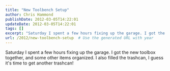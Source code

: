 ```yaml
---
title: "New Toolbench Setup"
author: Chris Hammond
publishDate: 2012-03-05T14:22:01
updateDate: 2012-03-05T14:22:01
tags: []
excerpt: "Saturday I spent a few hours fixing up the garage. I got the new toolbox together, and some other items organized."
url: /2012/new-toolbench-setup  # Use the generated URL with year
---
```

<P>Saturday I spent a few hours fixing up the garage. I got the new toolbox together, and some other items organized. I also filled the trashcan, I guess it's time to get another trashcan! </P> <P>&nbsp;</P> <object width="425" height="350"><param name="movie" value="https://www.youtube.com/v/Qdq2hwSSFyU"></param><embed src="https://www.youtube.com/v/Qdq2hwSSFyU" type="application/x-shockwave-flash" width="425" height="350"></embed></object>
